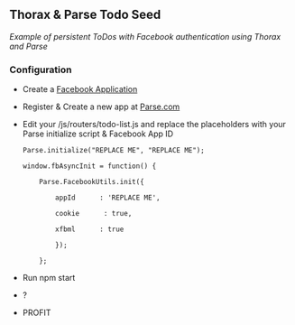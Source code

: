 Thorax & Parse Todo Seed
------------------------

*Example of persistent ToDos with Facebook authentication using Thorax and
Parse*



### Configuration



-   Create a [Facebook Application][1]

[1]: <http://developer.facebook.com>

-   Register & Create a new app at [Parse.com][2]

[2]: <http://www.parse.com>

-   Edit your /js/routers/todo-list.js and replace the placeholders with your
    Parse initialize script & Facebook App ID

        Parse.initialize("REPLACE ME", "REPLACE ME");

        window.fbAsyncInit = function() {

            Parse.FacebookUtils.init({

                appId      : 'REPLACE ME',

                cookie      : true,

                xfbml      : true

                });

            };

-   Run npm start

-   ?

-   PROFIT
